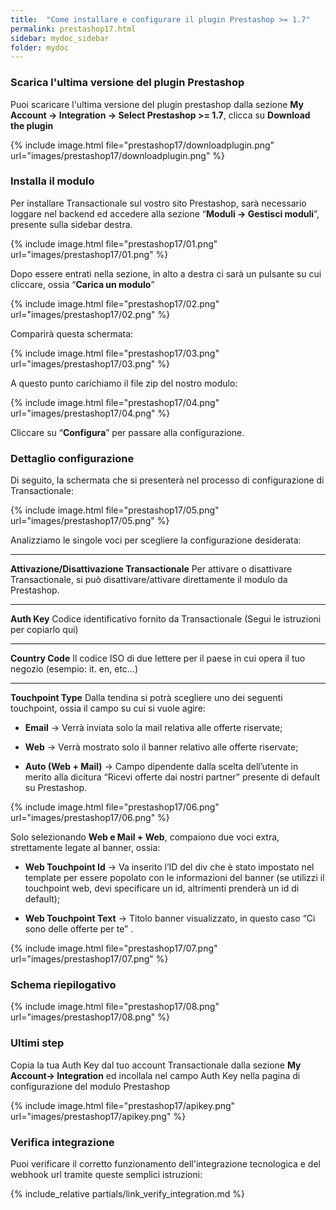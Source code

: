 ```yaml
---
title:  "Come installare e configurare il plugin Prestashop >= 1.7"
permalink: prestashop17.html
sidebar: mydoc_sidebar
folder: mydoc
---
```



### Scarica l'ultima versione del plugin Prestashop
 Puoi scaricare l'ultima versione del plugin prestashop dalla sezione  **My Account -> Integration -> Select Prestashop >= 1.7**, clicca su **Download the plugin**

{% include image.html file="prestashop17/downloadplugin.png" url="images/prestashop17/downloadplugin.png" %}

### Installa il modulo

Per installare Transactionale sul vostro sito Prestashop, sarà necessario loggare nel backend ed accedere alla sezione “**Moduli → Gestisci moduli**”, presente sulla sidebar destra.

{% include image.html file="prestashop17/01.png" url="images/prestashop17/01.png" %}

Dopo essere entrati nella sezione, in alto a destra ci sarà un pulsante su cui cliccare, ossia “**Carica un modulo**” 

{% include image.html file="prestashop17/02.png" url="images/prestashop17/02.png" %}

Comparirà questa schermata: 

{% include image.html file="prestashop17/03.png" url="images/prestashop17/03.png" %}

A questo punto carichiamo il file zip del nostro modulo:

{% include image.html file="prestashop17/04.png" url="images/prestashop17/04.png" %}

Cliccare su “**Configura**” per passare alla configurazione.

### Dettaglio configurazione
Di seguito, la schermata che si presenterà nel processo di configurazione di Transactionale:

{% include image.html file="prestashop17/05.png" url="images/prestashop17/05.png" %}

Analizziamo le singole voci per scegliere la configurazione desiderata:

---

**Attivazione/Disattivazione Transactionale**
Per attivare o disattivare Transactionale, si può disattivare/attivare direttamente il modulo da
Prestashop.

---

**Auth Key**
Codice identificativo fornito da Transactionale (Segui le istruzioni per copiarlo qui)

---

**Country Code**
Il codice ISO di due lettere per il paese in cui opera il tuo negozio (esempio: it. en, etc…)

---

**Touchpoint Type**
Dalla tendina si potrà scegliere uno dei seguenti touchpoint, ossia il campo su cui si vuole
agire:
- **Email** → Verrà inviata solo la mail relativa alle offerte riservate;

- **Web** → Verrà mostrato solo il banner relativo alle offerte riservate;

- **Auto (Web + Mail)** → Campo dipendente dalla scelta dell’utente in merito alla dicitura “Ricevi offerte dai nostri partner” presente di default su Prestashop.

{% include image.html file="prestashop17/06.png" url="images/prestashop17/06.png" %}

Solo selezionando **Web e Mail + Web**, compaiono due voci extra, strettamente legate al banner, ossia: 
- **Web Touchpoint Id** → Va inserito l’ID del div che è stato impostato nel template per essere popolato con le informazioni del banner (se utilizzi il touchpoint web, devi specificare un id, altrimenti prenderà un id di default);

- **Web Touchpoint Text** → Titolo banner visualizzato, in questo caso “Ci sono delle offerte per te” .

{% include image.html file="prestashop17/07.png" url="images/prestashop17/07.png" %}

### Schema riepilogativo
{% include image.html file="prestashop17/08.png" url="images/prestashop17/08.png" %}

### Ultimi step

Copia la tua Auth Key dal tuo account Transactionale dalla sezione **My Account-> Integration** ed incollala nel campo Auth Key nella pagina di configurazione del modulo Prestashop

{% include image.html file="prestashop17/apikey.png" url="images/prestashop17/apikey.png" %}


### Verifica integrazione

Puoi verificare il corretto funzionamento dell'integrazione tecnologica e del webhook url tramite queste semplici istruzioni:

{% include_relative partials/link_verify_integration.md %}